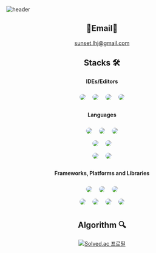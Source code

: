 <!-- 마크다운으로 주석 처리 가능 


![header](https://capsule-render.vercel.app/api?type=wave&color=auto&height=300&section=header&text=Hiluxy&fontSize=90)
<div align="center">
![header](https://capsule-render.vercel.app/api?type=wave&color=auto&height=300&section=header&text=Hiluxy&fontSize=90)

<div align="center">
///
</div>
[![Solved.ac
프로필](http://mazassumnida.wtf/api/v2/generate_badge?boj=haga605)](https://solved.ac/haga605)

-->
![header](https://capsule-render.vercel.app/api?type=wave&color=auto&height=300&section=header&text=LeeHyeJin&fontSize=90)

<div align="center">

## <b>📩Email📩</b>

sunset.lhj@gmail.com

##  <b>Stacks</b> 🛠

#### IDEs/Editors
<img style="margin:5px; border: 2px solid white; border-radius: 20px" src="https://img.shields.io/badge/Visual%20Studio%20Code-0078d7.svg?style=for-the-badge&logo=visual-studio-code&logoColor=white"/> <img style="margin:5px; border: 2px solid white; border-radius: 20px" src="https://img.shields.io/badge/IntelliJIDEA-000000.svg?style=for-the-badge&logo=intellij-idea&logoColor=white"/> <img style="margin:5px; border: 2px solid white; border-radius: 20px" src="https://img.shields.io/badge/Eclipse-FE7A16.svg?style=for-the-badge&logo=Eclipse&logoColor=white"/> 
<img style="margin:5px; border: 2px solid white; border-radius: 20px" src="https://img.shields.io/badge/Visual%20Studio-5C2D91.svg?style=for-the-badge&logo=visual-studio&logoColor=white"/>

#### Languages
<img style="margin:5px; border: 2px solid white; border-radius: 20px" src="https://img.shields.io/badge/c++-%2300599C.svg?style=for-the-badge&logo=c%2B%2B&logoColor=white"/> 
<img style="margin:5px; border: 2px solid white; border-radius: 20px" src="https://img.shields.io/badge/java-%23ED8B00.svg?style=for-the-badge&logo=java&logoColor=white"/> 
<img style="margin:5px; border: 2px solid white; border-radius: 20px" src="https://img.shields.io/badge/python-3670A0?style=for-the-badge&logo=python&logoColor=ffdd54"/> <br>
<img style="margin:5px; border: 2px solid white; border-radius: 20px" src="https://img.shields.io/badge/r-%23276DC3.svg?style=for-the-badge&logo=r&logoColor=white"/> 
<img style="margin:5px; border: 2px solid white; border-radius: 20px" src="https://img.shields.io/badge/matlab-FF9F04?style=for-the-badge&logo=java&logoColor=white"/> <br>
<img style="margin:5px; border: 2px solid white; border-radius: 20px" src="https://img.shields.io/badge/html5-%23E34F26.svg?style=for-the-badge&logo=html5&logoColor=white"/> 
<img style="margin:5px; border: 2px solid white; border-radius: 20px" src="https://img.shields.io/badge/javascript-%23323330.svg?style=for-the-badge&logo=javascript&logoColor=%23F7DF1E"/> 

#### Frameworks, Platforms and Libraries
<img style="margin:5px; border: 2px solid white; border-radius: 20px" src="https://img.shields.io/badge/mysql-%2300f.svg?style=for-the-badge&logo=mysql&logoColor=white"/> 
<img style="margin:5px; border: 2px solid white; border-radius: 20px" src="https://img.shields.io/badge/MongoDB-%234ea94b.svg?style=for-the-badge&logo=mongodb&logoColor=white"/>
<img style="margin:5px; border: 2px solid white; border-radius: 20px" src="https://img.shields.io/badge/django-%23092E20.svg?style=for-the-badge&logo=django&logoColor=white"/><br>
<img style="margin:5px; border: 2px solid white; border-radius: 20px" src="https://img.shields.io/badge/flask-%23000.svg?style=for-the-badge&logo=flask&logoColor=white"/> 
<img style="margin:5px; border: 2px solid white; border-radius: 20px" src="https://img.shields.io/badge/JWT-black?style=for-the-badge&logo=JSON%20web%20tokens"/> 
<img style="margin:5px; border: 2px solid white; border-radius: 20px" src="https://img.shields.io/badge/spring-%236DB33F.svg?style=for-the-badge&logo=spring&logoColor=white"/>
<img style="margin:5px; border: 2px solid white; border-radius: 20px" src="https://img.shields.io/badge/VIM-%2311AB00.svg?style=for-the-badge&logo=vim&logoColor=white"/> 


##  <b>Algorithm</b> 🔍
[![Solved.ac
프로필](http://mazassumnida.wtf/api/v2/generate_badge?boj=haga605)](https://solved.ac/haga605)

</div>
